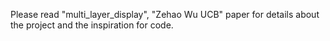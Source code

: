 Please read "multi_layer_display", "Zehao Wu UCB" paper for details about the project and the inspiration for code.

